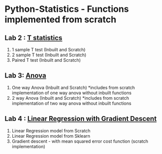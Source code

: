 # Python-Statistics - Functions implemented from scratch


## Lab 2 : [T statistics](https://github.com/KhushiBhambri/Python-Statistics/tree/main/Lab%202)
1. 1 sample T test (Inbuilt and Scratch)
2. 2 sample T test (Inbuilt and Scratch)
3. Paired T test    (Inbuilt and Scratch)

## Lab 3: [Anova](https://github.com/KhushiBhambri/Python-Statistics/tree/main/Lab%203)
1. One way Anova  (Inbuilt and Scratch)
*includes from scratch implementation of one way anova without inbuilt functions
3. 2 way Anova     (Inbuilt and Scratch)
*includes from scratch implementation of two way anova without inbuilt functions

## Lab 4 : [Linear Regression with Gradient Descent](https://github.com/KhushiBhambri/Python-Statistics/tree/main/Lab%204)
1. Linear Regression model from Scratch
2. Linear Regression model from Sklearn
3. Gradient descent - with mean squared error cost function (scratch implementation)

